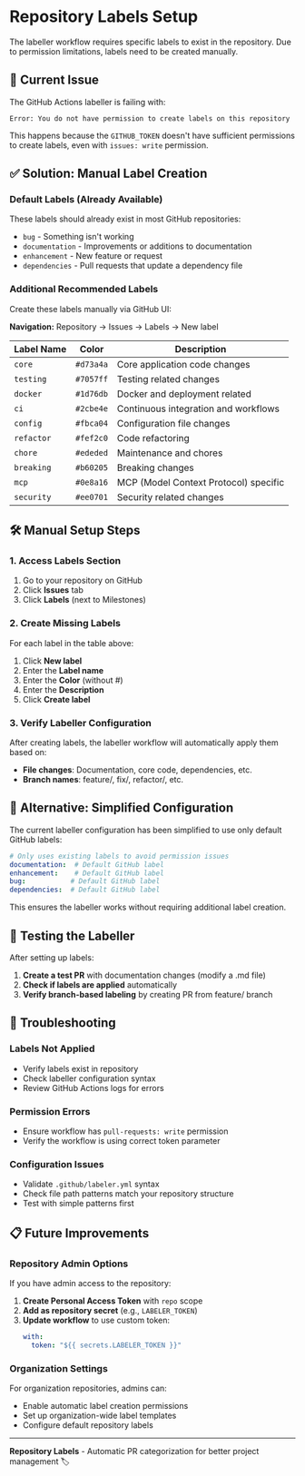 # Repository Labels Setup

The labeller workflow requires specific labels to exist in the repository. Due to permission limitations, labels need to be created manually.

## 🚨 Current Issue

The GitHub Actions labeller is failing with:
```
Error: You do not have permission to create labels on this repository
```

This happens because the `GITHUB_TOKEN` doesn't have sufficient permissions to create labels, even with `issues: write` permission.

## ✅ Solution: Manual Label Creation

### Default Labels (Already Available)
These labels should already exist in most GitHub repositories:
- `bug` - Something isn't working
- `documentation` - Improvements or additions to documentation
- `enhancement` - New feature or request
- `dependencies` - Pull requests that update a dependency file

### Additional Recommended Labels
Create these labels manually via GitHub UI:

**Navigation:** Repository → Issues → Labels → New label

| Label Name | Color | Description |
|------------|-------|-------------|
| `core` | `#d73a4a` | Core application code changes |
| `testing` | `#7057ff` | Testing related changes |
| `docker` | `#1d76db` | Docker and deployment related |
| `ci` | `#2cbe4e` | Continuous integration and workflows |
| `config` | `#fbca04` | Configuration file changes |
| `refactor` | `#fef2c0` | Code refactoring |
| `chore` | `#ededed` | Maintenance and chores |
| `breaking` | `#b60205` | Breaking changes |
| `mcp` | `#0e8a16` | MCP (Model Context Protocol) specific |
| `security` | `#ee0701` | Security related changes |

## 🛠️ Manual Setup Steps

### 1. Access Labels Section
1. Go to your repository on GitHub
2. Click **Issues** tab
3. Click **Labels** (next to Milestones)

### 2. Create Missing Labels
For each label in the table above:
1. Click **New label**
2. Enter the **Label name**
3. Enter the **Color** (without #)
4. Enter the **Description**
5. Click **Create label**

### 3. Verify Labeller Configuration
After creating labels, the labeller workflow will automatically apply them based on:

- **File changes**: Documentation, core code, dependencies, etc.
- **Branch names**: feature/, fix/, refactor/, etc.

## 🔄 Alternative: Simplified Configuration

The current labeller configuration has been simplified to use only default GitHub labels:

```yaml
# Only uses existing labels to avoid permission issues
documentation:  # Default GitHub label
enhancement:    # Default GitHub label
bug:           # Default GitHub label
dependencies:  # Default GitHub label
```

This ensures the labeller works without requiring additional label creation.

## 🧪 Testing the Labeller

After setting up labels:

1. **Create a test PR** with documentation changes (modify a .md file)
2. **Check if labels are applied** automatically
3. **Verify branch-based labeling** by creating PR from feature/ branch

## 🔧 Troubleshooting

### Labels Not Applied
- Verify labels exist in repository
- Check labeller configuration syntax
- Review GitHub Actions logs for errors

### Permission Errors
- Ensure workflow has `pull-requests: write` permission
- Verify the workflow is using correct token parameter

### Configuration Issues
- Validate `.github/labeler.yml` syntax
- Check file path patterns match your repository structure
- Test with simple patterns first

## 📋 Future Improvements

### Repository Admin Options
If you have admin access to the repository:

1. **Create Personal Access Token** with `repo` scope
2. **Add as repository secret** (e.g., `LABELER_TOKEN`)
3. **Update workflow** to use custom token:
   ```yaml
   with:
     token: "${{ secrets.LABELER_TOKEN }}"
   ```

### Organization Settings
For organization repositories, admins can:
- Enable automatic label creation permissions
- Set up organization-wide label templates
- Configure default repository labels

---

**Repository Labels** - Automatic PR categorization for better project management 🏷️

